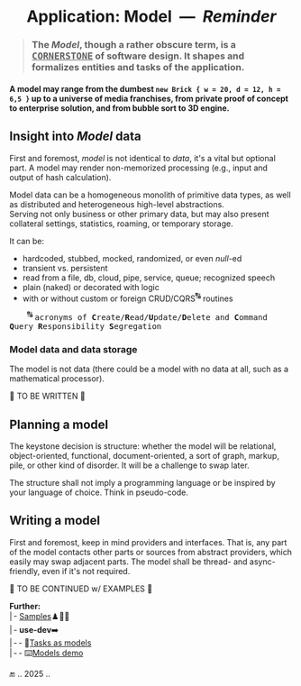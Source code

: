 <h1 align="center">Application: Model &nbsp;&mdash;&nbsp; <i>Reminder</i></h1>

> ### The _Model_, though a rather obscure term, is a <samp><ins>CORNERSTONE</ins></samp> of software design. It shapes and formalizes entities and tasks of the application.

#### A model may range from the dumbest `new Brick { w = 20, d = 12, h = 6,5 }` up to a universe of media franchises, from private proof of concept to enterprise solution, and from bubble sort to 3D engine.

## Insight into _Model_ data

First and foremost, _model_ is not identical to _data_, it's a vital but optional part. A model may render non-memorized processing (e.g., input and output of hash calculation).

Model data can be a homogeneous monolith of primitive data types, as well as distributed and heterogeneous high-level abstractions.\
Serving not only business or other primary data, but may also present collateral settings, statistics, roaming, or temporary storage.

It can be:

+ hardcoded, stubbed, mocked, randomized, or even _null_-ed
+ transient vs. persistent
+ read from a file, db, cloud, pipe, service, queue; recognized speech
+ plain (naked) or decorated with logic
+ with or without custom or foreign CRUD/CQRS<sup>:capital_abcd:</sup> routines

&nbsp; &nbsp; &nbsp; &nbsp; <sup>🔠</sup> <samp>acronyms of **C**reate/**R**ead/**U**pdate/**D**elete and **C**ommand **Q**uery **R**esponsibility **S**egregation</samp>

### Model data and data storage

The model is not data (there could be a model with no data at all, such as a mathematical processor).

🚧 TO BE WRITTEN 🚧

## Planning a model

The keystone decision is structure: whether the model will be relational, object-oriented, functional, document-oriented, a sort of graph, markup, pile, or other kind of disorder. It will be a challenge to swap later. 

The structure shall not imply a programming language or be inspired by your language of choice. Think in pseudo-code.

## Writing a model

First and foremost, keep in mind providers and interfaces. That is, any part of the model contacts other parts or sources from abstract providers, which easily may swap adjacent parts.
The model shall be thread- and async-friendly, even if it's not required. 

:construction: TO BE CONTINUED w/ EXAMPLES :construction:

**Further:**\
|&thinsp;- [Samples](../../samples/README.md)♟️🧮🎨\
|&thinsp;- **use-dev**➡️\
|&thinsp;-&thinsp;- 📖[Tasks as models](https://github.com/bytesbauhaus/use-dev/blob/main/README%2B/decisions/README%2B/think_in_tasks/README.md)\
|&thinsp;-&thinsp;- ⌨️[Models demo](https://github.com/bytesbauhaus/use-dev/tree/main/src/TuttiFrutti/AbcModels/README.md)

<diva></div>
🔚 .. 2025 ..
